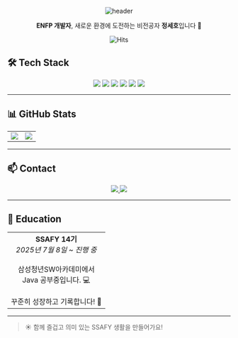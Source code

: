 <div align="center">

![header](https://capsule-render.vercel.app/api?type=waving&color=gradient&height=250&section=header&text=Seho%20Jeong&fontSize=70&fontColor=ffffff)

**ENFP 개발자**, 새로운 환경에 도전하는 비전공자 **정세호**입니다 👋

![Hits](https://img.shields.io/github/followers/seho1278?label=Follow)

</div>

## 🛠 Tech Stack

<div align="center">

<img src="https://img.shields.io/badge/Python-3776AB?style=flat-square&logo=Python&logoColor=white"/>
<img src="https://img.shields.io/badge/HTML-E34F26?style=flat-square&logo=HTML5&logoColor=white"/>
<img src="https://img.shields.io/badge/CSS3-F68212?style=flat-square&logo=CSS3&logoColor=white"/>
<img src="https://img.shields.io/badge/JavaScript-F7DF1E?style=flat-square&logo=JavaScript&logoColor=black"/>
<img src="https://img.shields.io/badge/Git-F05032?style=flat-square&logo=Git&logoColor=white"/>
<img src="https://img.shields.io/badge/GitHub-181717?style=flat-square&logo=GitHub&logoColor=white"/>

</div>

---

## 📊 GitHub Stats

<table align="center">
  <tr>
    <td align="center">
      <a href="https://github.com/anuraghazra/github-readme-stats">
        <img src="https://github-readme-stats.vercel.app/api?username=seho1278&show_icons=true&theme=gruvbox" />
      </a>
    </td>
    <td align="center">
      <a href="https://github.com/anuraghazra/github-readme-stats">
        <img src="https://github-readme-stats.vercel.app/api/top-langs/?username=seho1278&layout=compact&theme=gruvbox" />
      </a>
    </td>
  </tr>
</table>

---

## 📫 Contact

<div align="center">

<a href="">
  <img src="https://img.shields.io/badge/Gmail-EA4335?style=flat-square&logo=Gmail&logoColor=white"/>
</a>
<a href="">
  <img src="https://img.shields.io/badge/Blog-181717?style=flat-square&logo=GitHub&logoColor=white"/>
</a>

</div>

---

## 📖 Education
<table align="center">
  <tr>
    <td align="center" width="100%">
      <strong>SSAFY 14기</strong><br/>
      <em>2025년 7월 8일 ~ 진행 중</em><br/><br/>
      삼성청년SW아카데미에서<br/>
      Java 공부중입니다. 💻<br/>
      <br/>
      꾸준히 성장하고 기록합니다! 💪
    </td>
  </tr>
</table>


---




> ☀️ 함께 즐겁고 의미 있는 SSAFY 생활을 만들어가요!
